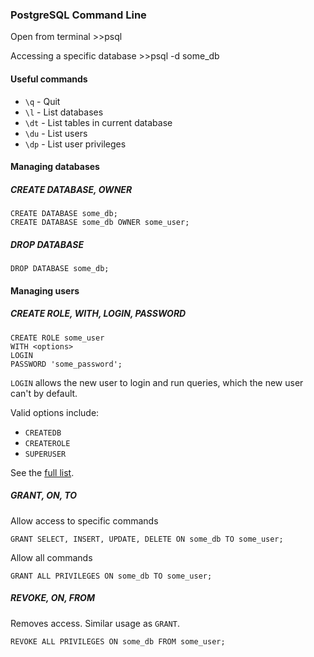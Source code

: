 ### PostgreSQL Command Line
Open from terminal
    >>psql

Accessing a specific database
    >>psql -d some_db

#### Useful commands
* `\q` - Quit
* `\l` - List databases
* `\dt` - List tables in current database
* `\du` - List users
* `\dp` - List user privileges

#### Managing databases
##### CREATE DATABASE, OWNER
    CREATE DATABASE some_db;
    CREATE DATABASE some_db OWNER some_user;
##### DROP DATABASE
    DROP DATABASE some_db;

#### Managing users
##### CREATE ROLE, WITH, LOGIN, PASSWORD
    CREATE ROLE some_user
    WITH <options>
    LOGIN
    PASSWORD 'some_password';

`LOGIN` allows the new user to login and run queries, which the new user can't by default.

Valid options include:
* `CREATEDB`
* `CREATEROLE`
* `SUPERUSER`

See the [full list](http://www.postgresql.org/docs/9.4/static/sql-createrole.html).

##### GRANT, ON, TO
Allow access to specific commands

    GRANT SELECT, INSERT, UPDATE, DELETE ON some_db TO some_user;

Allow all commands

    GRANT ALL PRIVILEGES ON some_db TO some_user;

##### REVOKE, ON, FROM
Removes access. Similar usage as `GRANT`.

    REVOKE ALL PRIVILEGES ON some_db FROM some_user;
